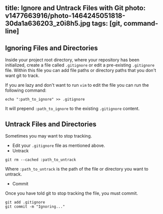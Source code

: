 title: Ignore and Untrack Files with Git
photo: v1477663916/photo-1464245051818-30da1a636203_z0i8h5.jpg
tags: [git, command-line]
---

## Ignoring Files and Directories

Inside your project root directory, where your repository has been initialized,
create a file called `.gitignore` or edit a pre-existing `.gitignore` file.
Within this file you can add file paths or directory paths that you don't want git
to track.

If you are lazy and don't want to run `vim` to edit the file you can run the
following command:

```
echo ":path_to_ignore" >> .gitignore
```

It will prepend `:path_to_ignore` to the existing `.gitignore` content.

## Untrack Files and Directories

Sometimes you may want to stop tracking.

- Edit your `.gitignore` file as mentioned above.
- Untrack

```
git rm --cached :path_to_untrack
```

Where `:path_to_untrack` is the path of the file or directory you want to
untrack.

- Commit

Once you have told git to stop tracking the file, you must commit.

```
git add .gitignore
git commit -m "Ignoring..."
```
